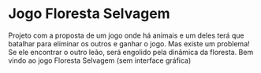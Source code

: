 # Jogo Floresta Selvagem
Projeto com a proposta de um jogo onde há animais e um deles terá que batalhar para eliminar os outros e ganhar o jogo. Mas existe um problema! Se ele encontrar o outro leão, será engolido pela dinâmica da floresta.
Bem vindo ao jogo Floresta Selvagem (sem interface gráfica)
